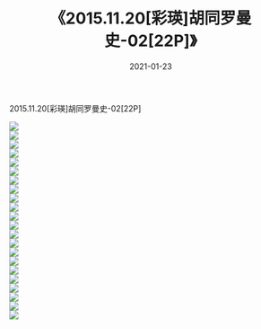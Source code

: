 ﻿---
layout: post
title:  《2015.11.20[彩瑛]胡同罗曼史-02[22P]》
date:   2021-01-23
img: http://imgx.orgx.ga/漏D/2021/2015.11.20[彩瑛]胡同罗曼史-02[22P]/000.jpg
categories: [美女, 清纯, 唯美]
---

2015.11.20[彩瑛]胡同罗曼史-02[22P]

  ![](http://imgx.orgx.ga/漏D/2021/2015.11.20[彩瑛]胡同罗曼史-02[22P]/001.jpg) <br> ![](http://imgx.orgx.ga/漏D/2021/2015.11.20[彩瑛]胡同罗曼史-02[22P]/002.jpg) <br> ![](http://imgx.orgx.ga/漏D/2021/2015.11.20[彩瑛]胡同罗曼史-02[22P]/003.jpg) <br> ![](http://imgx.orgx.ga/漏D/2021/2015.11.20[彩瑛]胡同罗曼史-02[22P]/004.jpg) <br> ![](http://imgx.orgx.ga/漏D/2021/2015.11.20[彩瑛]胡同罗曼史-02[22P]/005.jpg) <br> ![](http://imgx.orgx.ga/漏D/2021/2015.11.20[彩瑛]胡同罗曼史-02[22P]/006.jpg) <br> ![](http://imgx.orgx.ga/漏D/2021/2015.11.20[彩瑛]胡同罗曼史-02[22P]/007.jpg) <br> ![](http://imgx.orgx.ga/漏D/2021/2015.11.20[彩瑛]胡同罗曼史-02[22P]/008.jpg) <br> ![](http://imgx.orgx.ga/漏D/2021/2015.11.20[彩瑛]胡同罗曼史-02[22P]/009.jpg) <br> ![](http://imgx.orgx.ga/漏D/2021/2015.11.20[彩瑛]胡同罗曼史-02[22P]/010.jpg) <br> ![](http://imgx.orgx.ga/漏D/2021/2015.11.20[彩瑛]胡同罗曼史-02[22P]/011.jpg) <br> ![](http://imgx.orgx.ga/漏D/2021/2015.11.20[彩瑛]胡同罗曼史-02[22P]/012.jpg) <br> ![](http://imgx.orgx.ga/漏D/2021/2015.11.20[彩瑛]胡同罗曼史-02[22P]/013.jpg) <br> ![](http://imgx.orgx.ga/漏D/2021/2015.11.20[彩瑛]胡同罗曼史-02[22P]/014.jpg) <br> ![](http://imgx.orgx.ga/漏D/2021/2015.11.20[彩瑛]胡同罗曼史-02[22P]/015.jpg) <br> ![](http://imgx.orgx.ga/漏D/2021/2015.11.20[彩瑛]胡同罗曼史-02[22P]/016.jpg) <br> ![](http://imgx.orgx.ga/漏D/2021/2015.11.20[彩瑛]胡同罗曼史-02[22P]/017.jpg) <br> ![](http://imgx.orgx.ga/漏D/2021/2015.11.20[彩瑛]胡同罗曼史-02[22P]/018.jpg) <br> ![](http://imgx.orgx.ga/漏D/2021/2015.11.20[彩瑛]胡同罗曼史-02[22P]/019.jpg) <br> ![](http://imgx.orgx.ga/漏D/2021/2015.11.20[彩瑛]胡同罗曼史-02[22P]/020.jpg) <br> ![](http://imgx.orgx.ga/漏D/2021/2015.11.20[彩瑛]胡同罗曼史-02[22P]/021.jpg) <br> ![](http://imgx.orgx.ga/漏D/2021/2015.11.20[彩瑛]胡同罗曼史-02[22P]/022.jpg) <br>